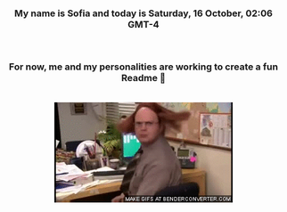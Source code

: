 


<div align="center">
<h3 >My name is Sofia and today is Saturday, 16 October, 02:06 GMT-4</h3><br>
<h3 >For now, me and my personalities are working to create a fun Readme 👋
</h3><br>
<img src='img/dwight.gif' alt='working...'/>
</div>
